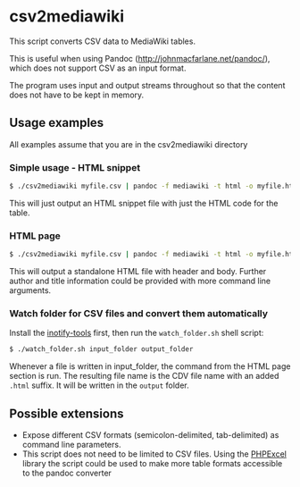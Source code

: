 csv2mediawiki
=============

This script converts CSV data to MediaWiki tables. 

This is useful when using Pandoc (http://johnmacfarlane.net/pandoc/), which does not support CSV as an input format.

The program uses input and output streams throughout so that the content does not have to be kept in memory.

Usage examples
--------------
All examples assume that you are in the csv2mediawiki directory

### Simple usage - HTML snippet

```bash
$ ./csv2mediawiki myfile.csv | pandoc -f mediawiki -t html -o myfile.html
```

This will just output an HTML snippet file with just the HTML code for the table.

### HTML page

```bash
$ ./csv2mediawiki myfile.csv | pandoc -f mediawiki -t html -o myfile.html -s -c style.css
```

This will output a standalone HTML file with header and body. Further author and title information could be provided with more command line arguments.

### Watch folder for CSV files and convert them automatically
Install the [inotify-tools][2] first, then run the `watch_folder.sh` shell script:

```bash
$ ./watch_folder.sh input_folder output_folder
```

Whenever a file is written in input_folder, the command from the HTML page section is run. The resulting file name is the CDV file name with an added `.html` suffix. It will be written in the `output` folder.

Possible extensions
-------------------
- Expose different CSV formats (semicolon-delimited, tab-delimited) as command line parameters.
- This script does not need to be limited to CSV files. Using the [PHPExcel][1] library the script could be used to make more table formats accessible to the pandoc converter


[1]: http://phpexcel.codeplex.com/
[2]: https://github.com/rvoicilas/inotify-tools
